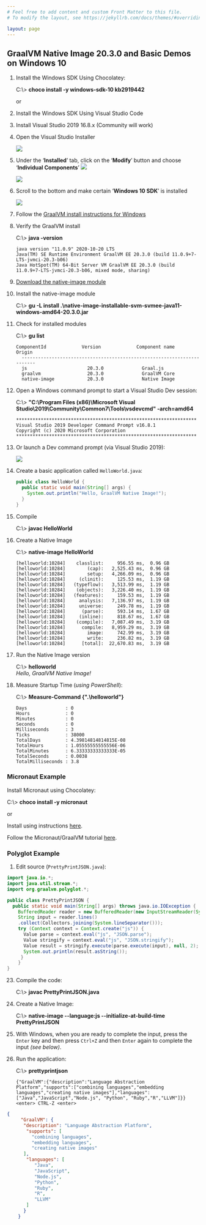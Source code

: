 ```yaml
---
# Feel free to add content and custom Front Matter to this file.
# To modify the layout, see https://jekyllrb.com/docs/themes/#overriding-theme-defaults

layout: page
---
```


<h2>GraalVM Native Image 20.3.0 and Basic Demos on Windows 10</h2>



1. Install the Windows SDK Using Chocolatey:

	C:\\\> **choco install -y windows-sdk-10 kb2919442**

	or

4. Install the Windows SDK Using Visual Studio Code
5. Install Visual Studio 2019 16.8.x (Community will work)

6. Open the Visual Studio Installer

    ![](images/vsinstaller.png)


7. Under the ‘**Installed**’ tab, click on the ‘**Modify**’ button and choose ‘**Individual Components**’
  ![](images/vsmodify.png)
  
    ![](images/scomponents.png)
11. Scroll to the bottom and make certain ‘**Windows 10 SDK**’ is installed

    ![](images/vsdk.png)
  
13. Follow the [GraalVM install instructions for Windows](https://docs.oracle.com/en/graalvm/enterprise/20/docs/getting-started/installation-windows/)

15. Verify the GraalVM install

     C:\\\> **java -version**

     ```
     java version "11.0.9" 2020-10-20 LTS
     Java(TM) SE Runtime Environment GraalVM EE 20.3.0 (build 11.0.9+7-LTS-jvmci-20.3-b06)
     Java HotSpot(TM) 64-Bit Server VM GraalVM EE 20.3.0 (build 11.0.9+7-LTS-jvmci-20.3-b06, mixed mode, sharing)
     ```

23.    [Download the native-image module](https://www.oracle.com/downloads/graalvm-downloads.html#license-lightbox)


26. Install the native-image module

     C:\\\> **gu -L install .\native-image-installable-svm-svmee-java11-windows-amd64-20.3.0.jar**	



32. Check for installed modules

    C:\\\> **gu list**
    ```
    ComponentId             Version             Component name      Origin
      ------------------------------------------------------------------------
      js                      20.3.0              Graal.js
      graalvm                 20.3.0              GraalVM Core
      native-image            20.3.0              Native Image
    ```


50. Open a Windows command prompt to start a Visual Studio Dev session:


     C:\\\> **"C:\Program Files (x86)\Microsoft Visual Studio\2019\Community\Common7\Tools\vsdevcmd" -arch=amd64**
      ```
      ******************************************************************
      Visual Studio 2019 Developer Command Prompt v16.8.1
      Copyright (c) 2020 Microsoft Corporation
      ******************************************************************
      ```


64. Or launch a Dev command prompt (via Visual Studio 2019):

	![](images/vscmd.png)



66. Create a basic application called `HelloWorld.java`:

     ```java
     public class HelloWorld {
       public static void main(String[] args) {
         System.out.println("Hello, GraalVM Native Image!");
       }
     }
    ```


67. Compile
  
	C:\\\> **javac HelloWorld**



82. Create a Native Image

    C:\\\> **native-image HelloWorld**

      ```
     [helloworld:10284]    classlist:     956.55 ms,  0.96 GB
     [helloworld:10284]        (cap):   2,525.43 ms,  0.96 GB
     [helloworld:10284]        setup:   4,266.09 ms,  0.96 GB
     [helloworld:10284]     (clinit):     125.53 ms,  1.19 GB
     [helloworld:10284]   (typeflow):   3,513.99 ms,  1.19 GB
     [helloworld:10284]    (objects):   3,226.40 ms,  1.19 GB
     [helloworld:10284]   (features):     159.53 ms,  1.19 GB
     [helloworld:10284]     analysis:   7,136.97 ms,  1.19 GB
     [helloworld:10284]     universe:     249.78 ms,  1.19 GB
     [helloworld:10284]      (parse):     593.14 ms,  1.67 GB
     [helloworld:10284]     (inline):     818.67 ms,  1.67 GB
     [helloworld:10284]    (compile):   7,087.49 ms,  3.19 GB
     [helloworld:10284]      compile:   8,959.29 ms,  3.19 GB
     [helloworld:10284]        image:     742.99 ms,  3.19 GB
     [helloworld:10284]        write:     236.82 ms,  3.19 GB
     [helloworld:10284]      [total]:  22,670.83 ms,  3.19 GB
     ```


107. Run the Native Image version


     C:\\\> **helloworld**      
    _Hello, GraalVM Native Image!_




116. Measure Startup Time (_using PowerShell_):

      C:\\\> **Measure-Command {".\helloworld"}**
    
      ```
      Days              : 0
      Hours             : 0
      Minutes           : 0
      Seconds           : 0
      Milliseconds      : 3
      Ticks             : 38000
      TotalDays         : 4.39814814814815E-08
      TotalHours        : 1.05555555555556E-06
      TotalMinutes      : 6.33333333333333E-05
      TotalSeconds      : 0.0038
      TotalMilliseconds : 3.8
      ```
    
	

	
	
<h3>Micronaut Example</h3>

Install Micronaut using Chocolatey:

C:\\\> **choco install -y micronaut**

or

Install using instructions [here](https://micronaut-projects.github.io/micronaut-starter/latest/guide/index.html#installWindows). 


Follow the Micronaut/GraalVM tutorial [here](https://guides.micronaut.io/micronaut-creating-first-graal-app/guide/index.html).
  


<h3>Polyglot Example</h3>


1. Edit source (`PrettyPrintJSON.java`):


 ```java
 import java.io.*;
 import java.util.stream.*;
 import org.graalvm.polyglot.*;

 public class PrettyPrintJSON {
   public static void main(String[] args) throws java.io.IOException {
     BufferedReader reader = new BufferedReader(new InputStreamReader(System.in));
     String input = reader.lines()
     .collect(Collectors.joining(System.lineSeparator()));
     try (Context context = Context.create("js")) {
       Value parse = context.eval("js", "JSON.parse");
       Value stringify = context.eval("js", "JSON.stringify");
       Value result = stringify.execute(parse.execute(input), null, 2);
       System.out.println(result.asString());
      }
     }
 }
 ```
23. Compile the code:

	C:\\\> **javac PrettyPrintJSON.java**

25. Create a Native Image:

	C:\\\> **native-image --language:js --initialize-at-build-time PrettyPrintJSON**




30. With Windows, when you are ready to complete the input, press the `Enter` key and then press `Ctrl+Z` and then `Enter` again to complete the input _(see below)_.



34. Run the application:

	C:\\\> **prettyprintjson**

	```
	{"GraalVM":{"description":"Language Abstraction Platform","supports":["combining languages","embedding languages","creating native images"],"languages": 	["Java","JavaScript","Node.js", "Python", "Ruby","R","LLVM"]}} 
	<enter> CTRL-Z <enter>
	```
```json
{
     "GraalVM": {
      "description": "Language Abstraction Platform",
       "supports": [
         "combining languages",
         "embedding languages",
         "creating native images"
      ],
       "languages": [
          "Java",
          "JavaScript",
          "Node.js",
          "Python",
          "Ruby",
          "R",
          "LLVM"
       ]
      }
    }
```